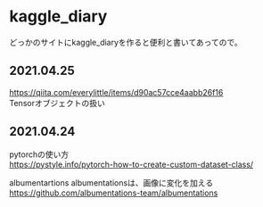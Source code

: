 # kaggle_diary
どっかのサイトにkaggle_diaryを作ると便利と書いてあってので。

## 2021.04.25  
  https://qiita.com/everylittle/items/d90ac57cce4aabb26f16  
  Tensorオブジェクトの扱い


## 2021.04.24      
  pytorchの使い方  
  https://pystyle.info/pytorch-how-to-create-custom-dataset-class/  
    
  albumentartions
  albumentationsは、画像に変化を加える  
  https://github.com/albumentations-team/albumentations
  
  
